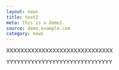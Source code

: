 ```yaml
---
layout: news
title: test2
meta: this is a demo2.
source: demo.example.com
category: news
---
```


XXXXXXXXXXXXXXXXXXXXXXXXXXXXXX

YYYYYYYYYYYYYYYYYYYYYYYYYYYYYY
